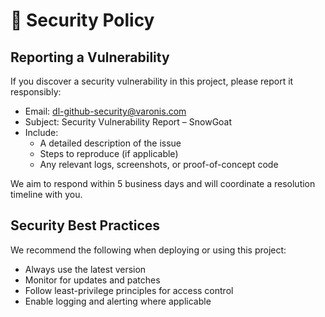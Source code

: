 # 🔐 Security Policy 

## Reporting a Vulnerability 

If you discover a security vulnerability in this project, please report it responsibly: 

- Email: dl-github-security@varonis.com
- Subject: Security Vulnerability Report – SnowGoat
- Include:
  - A detailed description of the issue
  - Steps to reproduce (if applicable)
  - Any relevant logs, screenshots, or proof-of-concept code 

We aim to respond within 5 business days and will coordinate a resolution timeline with you.

## Security Best Practices

We recommend the following when deploying or using this project:
* Always use the latest version
* Monitor for updates and patches
* Follow least-privilege principles for access control
* Enable logging and alerting where applicable 